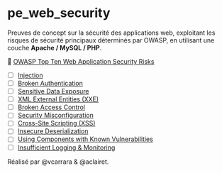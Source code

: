 # pe_web_security

Preuves de concept sur la sécurité des applications web, exploitant les risques de sécurité principaux déterminés par OWASP, en utilisant une couche __Apache / MySQL / PHP__.

:memo: [OWASP Top Ten Web Application Security Risks](https://owasp.org/www-project-top-ten/)

- [ ] [Injection](https://owasp.org/www-project-top-ten/2017/A1_2017-Injection)
- [ ] [Broken Authentication](https://owasp.org/www-project-top-ten/2017/A2_2017-Broken_Authentication)
- [ ] [Sensitive Data Exposure](https://owasp.org/www-project-top-ten/2017/A3_2017-Sensitive_Data_Exposure)
- [ ] [XML External Entities (XXE)](https://owasp.org/www-project-top-ten/2017/A4_2017-XML_External_Entities_(XXE))
- [ ] [Broken Access Control](https://owasp.org/www-project-top-ten/2017/A5_2017-Broken_Access_Control)
- [ ] [Security Misconfiguration](https://owasp.org/www-project-top-ten/2017/A6_2017-Security_Misconfiguration)
- [ ] [Cross-Site Scripting (XSS)](https://owasp.org/www-project-top-ten/2017/A7_2017-Cross-Site_Scripting_(XSS))
- [ ] [Insecure Deserialization](https://owasp.org/www-project-top-ten/2017/A8_2017-Insecure_Deserialization)
- [ ] [Using Components with Known Vulnerabilities](https://owasp.org/www-project-top-ten/2017/A9_2017-Using_Components_with_Known_Vulnerabilities)
- [ ] [Insufficient Logging & Monitoring](https://owasp.org/www-project-top-ten/2017/A10_2017-Insufficient_Logging%2526Monitoring)

Réalisé par @vcarrara & @aclairet.
